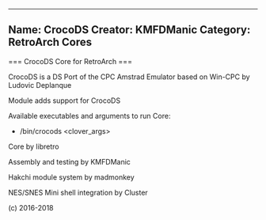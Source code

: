 -----------------------
Name: CrocoDS 
Creator: KMFDManic
Category: RetroArch Cores
-----------------------
=== CrocoDS Core for RetroArch ===

CrocoDS is a DS Port of the CPC Amstrad Emulator based on Win-CPC by Ludovic Deplanque 

Module adds support for CrocoDS

Available executables and arguments to run Core:
- /bin/crocods <rom> <clover_args>

Core by libretro

Assembly and testing by KMFDManic

Hakchi module system by madmonkey

NES/SNES Mini shell integration by Cluster

(c) 2016-2018
